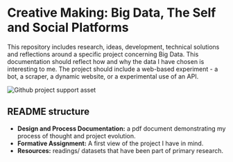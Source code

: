 # Creative Making: Big Data, The Self and Social Platforms

This repository includes research, ideas, development, technical solutions and reflections around a specific project concerning Big Data.
This documentation should reflect how and why the data I have chosen is interesting to me. The project should include
a web-based experiment - a bot, a scraper, a dynamic website, or a experimental use of an API.

![Github project support asset](https://git.arts.ac.uk/17518357/Big-Data_y2/blob/main/Resources/main_banner.png)

## README structure
- **Design and Process Documentation:** a pdf document demonstrating my process of thought and project evolution.
- **Formative Assignment:** A first view of the project I have in mind.
- **Resources:** readings/ datasets that have been part of primary research.
